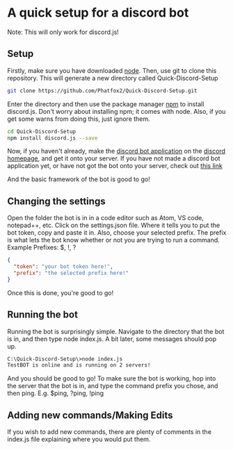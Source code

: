 # A quick setup for a discord bot

Note: This will only work for discord.js!

## Setup

Firstly, make sure you have downloaded [node](https://nodejs.org/en/download/).
Then, use git to clone this repository. This will generate a new directory called Quick-Discord-Setup
```bash
git clone https://github.com/Phatfox2/Quick-Discord-Setup.git
```
Enter the directory and then use the package manager [npm](https://www.npmjs.com/) to install discord.js. Don't worry about installing npm; it comes with node. Also, if you get some warns from doing this, just ignore them.
```bash
cd Quick-Discord-Setup
npm install discord.js --save
```
Now, if you haven't already, make the [discord bot application](https://discordapp.com/developers/applications/) on the [discord homepage](discord.com), and get it onto your server. If you have not made a discord bot application yet, or have not got the bot onto your server, check out [this link](https://github.com/reactiflux/discord-irc/wiki/Creating-a-discord-bot-&-getting-a-token)

And the basic framework of the bot is good to go!
## Changing the settings

Open the folder the bot is in in a code editor such as Atom, VS code, notepad++, etc. Click on the settings.json file. Where it tells you to put the bot token, copy and paste it in. Also, choose your selected prefix. The prefix is what lets the bot know whether or not you are trying to run a command. Example Prefixes: $, !, ? 
```json
{
  "token": "your bot token here!",
  "prefix": "the selected prefix here!"
}
```
Once this is done, you're good to go!

## Running the bot

Running the bot is surprisingly simple. Navigate to the directory that the bot is in, and then type node index.js. A bit later, some messages should pop up.
```bash
C:\Quick-Discord-Setup\>node index.js
TestBOT is online and is running on 2 servers!
```
And you should be good to go! To make sure the bot is working, hop into the server that the bot is in, and type the command prefix you chose, and then ping. E.g. $ping, ?ping, !ping

## Adding new commands/Making Edits

If you wish to add new commands, there are plenty of comments in the index.js file explaining where you would put them.
